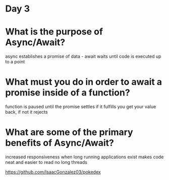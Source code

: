 # Day 3
# What is the purpose of Async/Await?
async establishes a promise of data - await waits until code is executed up to a point
# What must you do in order to await a promise inside of a function?
function is paused until the promise settles if it fulfills you get your value back, if not it rejects
# What are some of the primary benefits of Async/Await?
increased responsiveness when long running applications exist
makes code neat and easier to read
no long threads


https://github.com/IsaacGonzalez03/pokedex